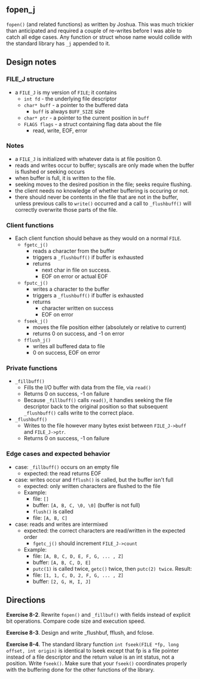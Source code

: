 fopen_j
---
`fopen()` (and related functions) as written by Joshua. This was much trickier than anticipated and required a couple of re-writes
before I was able to catch all edge cases. Any function or struct whose name would collide with the standard library has `_j` appended to it.

## Design notes
### FILE_J structure
- a `FILE_J` is my version of `FILE`; it contains
  - `int fd` - the underlying file descriptor
  - `char* buff` - a pointer to the buffered data
    - `buff` is always `BUFF_SIZE` size
  - `char* ptr` - a pointer to the current position in `buff`
  - `FLAGS flags` - a struct containing flag data about the file
    - read, write, EOF, error
### Notes
- a `FILE_J` is initialized with whatever data is at file position 0.
- reads and writes occur to buffer; syscalls are only made when the buffer is flushed or seeking occurs
- when buffer is full, it is written to the file.
- seeking moves to the desired position in the file; seeks require flushing.
- the client needs no knowledge of whether buffering is occuring or not.
- there should never be contents in the file that are not in the buffer, unless previous calls to `write()` occurred and a call to `_flushbuff()` will correctly overwrite those parts of the file.

### Client functions
- Each client function should behave as they would on a normal `FILE`.
  - `fgetc_j()`
    - reads a character from the buffer
    - triggers a `_flushbuff()` if buffer is exhausted
    - returns
      - next char in file on success.
      - EOF on error or actual EOF
  - `fputc_j()`
    - writes a character to the buffer
    - triggers a `_flushbuff()` if buffer is exhausted
    - returns
      - character written on success
      - EOF on error
  - `fseek_j()`
    - moves the file position either (absolutely or relative to current)
    - returns 0 on success, and -1 on error
  - `fflush_j()`
    - writes all buffered data to file
    - 0 on success, EOF on error

### Private functions
- `_fillbuff()`
  - Fills the I/O buffer with data from the file, via `read()`
  - Returns 0 on success, -1 on failure
  - Because `_fillbuff()` calls `read()`, it handles seeking the
    file descriptor back to the original position so that subsequent
    `_flushbuff()` calls write to the correct place.
- `_flushbuff()`
  - Writes to the file however many bytes exist between `FILE_J->buff` and `FILE_J->ptr`.
  - Returns 0 on success, -1 on failure

### Edge cases and expected behavior
  - case: `_fillbuff()` occurs on an empty file
    - expected: the read returns EOF
  - case: writes occur and `fflush()` is called, but the buffer isn't full
    - expected: only written characters are flushed to the file
    - Example:
      - file: `[]`
      - buffer: `[A, B, C, \0, \0]` (buffer is not full)
      - `flush()` is called
      - file: `[A, B, C]`
  - case: reads and writes are intermixed
    - expected: the correct characters are read/written in the expected order
      - `fgetc_j()` should increment `FILE_J->count`
    - Example:
      - file: `[A, B, C, D, E, F, G, ... , Z]`
      - buffer: `[A, B, C, D, E]`
      - `putc(1)` is called twice, `getc()` twice, then `putc(2) twice`. Result:
      - file: `[1, 1, C, D, 2, F, G, ... , Z]`
      - buffer: `[2, G, H, I, J]`


## Directions
**Exercise 8-2**. Rewrite `fopen()` and `_fillbuf()` with fields instead of explicit bit
operations. Compare code size and execution speed.

**Exercise 8-3**. Design and write _flushbuf, fflush, and fclose.

**Exercise 8-4**. The standard library function `int fseek(FILE *fp, long offset, int origin)` is identical to lseek except that fp is a file pointer instead of a file descriptor and the return value is an int status, not a position. Write `fseek()`. Make sure that your `fseek()` coordinates properly with the buffering done for the other functions of the library.
